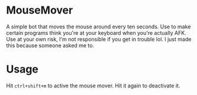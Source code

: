 # MouseMover
A simple bot that moves the mouse around every ten seconds. Use to make certain programs think you're at your keyboard when you're actually AFK. Use at your own risk, I'm not responsible if you get in trouble lol. I just made this because someone asked me to.

# Usage
Hit `ctrl+shift+m` to active the mouse mover. Hit it again to deactivate it.
